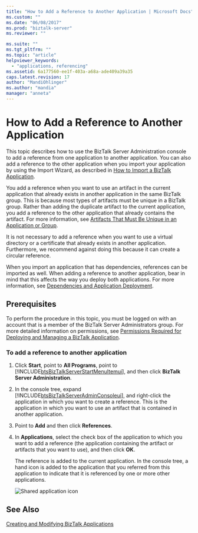 ```yaml
---
title: "How to Add a Reference to Another Application | Microsoft Docs"
ms.custom: ""
ms.date: "06/08/2017"
ms.prod: "biztalk-server"
ms.reviewer: ""

ms.suite: ""
ms.tgt_pltfrm: ""
ms.topic: "article"
helpviewer_keywords: 
  - "applications, referencing"
ms.assetid: 6a177560-ee1f-403a-a68a-ade409a39a35
caps.latest.revision: 17
author: "MandiOhlinger"
ms.author: "mandia"
manager: "anneta"
---
```

# How to Add a Reference to Another Application
This topic describes how to use the BizTalk Server Administration console to add a reference from one application to another application. You can also add a reference to the other application when you import your application by using the Import Wizard, as described in [How to Import a BizTalk Application](../core/how-to-import-a-biztalk-application.md).  
  
 You add a reference when you want to use an artifact in the current application that already exists in another application in the same BizTalk group. This is because most types of artifacts must be unique in a BizTalk group. Rather than adding the duplicate artifact to the current application, you add a reference to the other application that already contains the artifact. For more information, see [Artifacts That Must Be Unique in an Application or Group](../core/artifacts-that-must-be-unique-in-an-application-or-group.md).  
  
 It is not necessary to add a reference when you want to use a virtual directory or a certificate that already exists in another application. Furthermore, we recommend against doing this because it can create a circular reference.  
  
 When you import an application that has dependencies, references can be imported as well. When adding a reference to another application, bear in mind that this affects the way you deploy both applications. For more information, see [Dependencies and Application Deployment](../core/dependencies-and-application-deployment.md).  
  
## Prerequisites  
 To perform the procedure in this topic, you must be logged on with an account that is a member of the BizTalk Server Administrators group. For more detailed information on permissions, see [Permissions Required for Deploying and Managing a BizTalk Application](../core/permissions-required-for-deploying-and-managing-a-biztalk-application.md).  
  
### To add a reference to another application  
  
1. Click **Start**, point to **All Programs**, point to [!INCLUDE[btsBizTalkServerStartMenuItemui](../includes/btsbiztalkserverstartmenuitemui-md.md)], and then click **BizTalk Server Administration**.  
  
2. In the console tree, expand [!INCLUDE[btsBizTalkServerAdminConsoleui](../includes/btsbiztalkserveradminconsoleui-md.md)], and right-click the application in which you want to create a reference. This is the application in which you want to use an artifact that is contained in another application.  
  
3. Point to **Add** and then click **References**.  
  
4. In **Applications**, select the check box of the application to which you want to add a reference (the application containing the artifact or artifacts that you want to use), and then click **OK**.  
  
    The reference is added to the current application. In the console tree, a hand icon is added to the application that you referred from this application to indicate that it is referenced by one or more other applications.  
  
    ![Shared application icon](../core/media/sharedapplicationicon.gif "SharedApplicationIcon")  
  
## See Also  
 [Creating and Modifying BizTalk Applications](../core/creating-and-modifying-biztalk-applications.md)